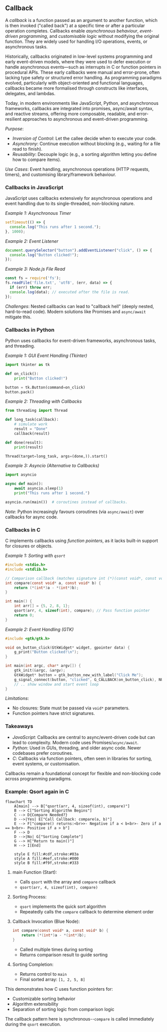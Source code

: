 
## Callback

A *callback* is a function passed as an argument to another function, which is then
invoked ("called back") at a specific time or after a particular operation completes.
Callbacks enable *asynchronous behaviour*, *event-driven programming*, and *customisable logic*
without modifying the original function. They are widely used for handling I/O
operations, events, or asynchronous tasks.

Historically, callbacks originated in low-level systems programming and early event-driven
models, where they were used to defer execution or handle asynchronous events—such as
interrupts in C or function pointers in procedural APIs. These early callbacks were manual
and error-prone, often lacking type safety or structured error handling. As programming
paradigms evolved, particularly with object-oriented and functional languages, callbacks
became more formalised through constructs like interfaces, delegates, and lambdas.

Today, in modern environments like JavaScript, Python, and asynchronous frameworks,
callbacks are integrated into promises, async/await syntax, and reactive streams,
offering more composable, readable, and error-resilient approaches to asynchronous
and event-driven programming.

*Purpose*: 
  - *Inversion of Control*: Let the callee decide when to execute your code.
  - *Asynchrony*: Continue execution without blocking (e.g., waiting for a
    file read to finish).
  - *Reusability*: Decouple logic (e.g., a sorting algorithm letting you define
    how to compare items).

*Use Cases*: Event handling, asynchronous operations (HTTP requests, timers), and customising
library/framework behaviour.


### Callbacks in JavaScript

JavaScript uses callbacks extensively for asynchronous operations and event handling due
to its single-threaded, non-blocking nature.

*Example 1: Asynchronous Timer*
```javascript
setTimeout(() => {
  console.log("This runs after 1 second.");
}, 1000);
```

*Example 2: Event Listener*
```javascript
document.querySelector("button").addEventListener("click", () => {
  console.log("Button clicked!");
});
```

*Example 3: Node.js File Read*
```javascript
const fs = require('fs');
fs.readFile('file.txt', 'utf8', (err, data) => {
  if (err) throw err;
  console.log(data); // executed after the file is read.
});
```

*Challenges*: Nested callbacks can lead to "callback hell" (deeply nested,
hard-to-read code). Modern solutions like Promises and `async/await` mitigate this.


### Callbacks in Python

Python uses callbacks for event-driven frameworks, asynchronous tasks, and threading.

*Example 1: GUI Event Handling (Tkinter)*
```python
import tkinter as tk

def on_click():
    print("Button clicked!")

button = tk.Button(command=on_click)
button.pack()
```

*Example 2: Threading with Callbacks*
```python
from threading import Thread

def long_task(callback):
    # simulate work
    result = "Done"
    callback(result)

def done(result):
    print(result)

Thread(target=long_task, args=(done,)).start()
```

*Example 3: Asyncio (Alternative to Callbacks)*
```python
import asyncio

async def main():
    await asyncio.sleep(1)
    print("This runs after 1 second.")

asyncio.run(main())  # coroutines instead of callbacks.
```

*Note*: Python increasingly favours coroutines (via `async/await`) over callbacks for async code.


### Callbacks in C

C implements callbacks using *function pointers*, as it lacks built-in support for closures or objects.

*Example 1: Sorting with `qsort`*
```c
#include <stdio.h>
#include <stdlib.h>

// Comparison callback (matches signature int (*)(const void*, const void*))
int compare(const void* a, const void* b) {
    return (*(int*)a - *(int*)b);
}

int main() {
    int arr[] = {5, 2, 8, 1};
    qsort(arr, 4, sizeof(int), compare); // Pass function pointer
    return 0;
}
```

*Example 2: Event Handling (GTK)*
```c
#include <gtk/gtk.h>

void on_button_click(GtkWidget* widget, gpointer data) {
    g_print("Button clicked!\n");
}

int main(int argc, char* argv[]) {
    gtk_init(&argc, &argv);
    GtkWidget* button = gtk_button_new_with_label("Click Me");
    g_signal_connect(button, "clicked", G_CALLBACK(on_button_click), NULL);
    // .. show window and start event loop
}
```

*Limitations*: 
- No closures: State must be passed via `void*` parameters.
- Function pointers have strict signatures.



### Takeaways

- *JavaScript*: Callbacks are central to async/event-driven code but can lead to complexity.
  Modern code uses Promises/`async/await`.
- *Python*: Used in GUIs, threading, and older async code. Newer codebases prefer coroutines.
- *C*: Callbacks via function pointers, often seen in libraries for sorting, event systems,
  or customisation.

Callbacks remain a foundational concept for flexible and non-blocking code across programming paradigms.


### Example: Qsort again in C

```mermaid
flowchart TD
    A[main] --> B["qsort(arr, 4, sizeof(int), compare)"]
    B --> C["Sorting Algorithm Begins"]
    C --> D{Compare Needed?}
    D -->|Yes| E["Call Callback: compare(a, b)"]
    E --> F["compare() returns:<br>>- Negative if a < b<br>- Zero if a == b<br>- Positive if a > b"]
    F --> D
    D -->|No| G["Sorting Complete"]
    G --> H["Return to main()"]
    H --> I[End]

    style E fill:#cdf,stroke:#03a
    style A fill:#eef,stroke:#000
    style B fill:#f9f,stroke:#333
```


1. main Function (Start):
   - Calls `qsort` with the array and `compare` callback
   - `qsort(arr, 4, sizeof(int), compare)`

2. Sorting Process:
   - `qsort` implements the quick sort algorithm
   - Repeatedly calls the `compare` callback to determine element order

3. Callback Invocation (Blue Node):
   ```c
   int compare(const void* a, const void* b) {
       return (*(int*)a - *(int*)b);
   }
   ```
   - Called multiple times during sorting
   - Returns comparison result to guide sorting

4. Sorting Completion:
   - Returns control to `main`
   - Final sorted array: `[1, 2, 5, 8]`

This demonstrates how C uses function pointers for:
- Customizable sorting behavior
- Algorithm extensibility
- Separation of sorting logic from comparison logic

The callback pattern here is synchronous--`compare` is
called immediately during the `qsort` execution.

